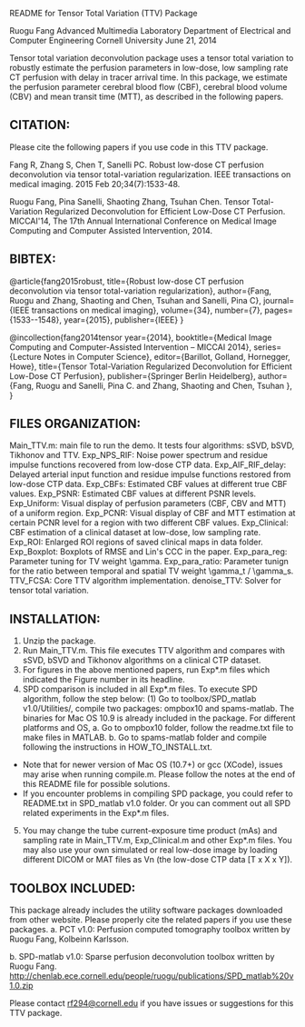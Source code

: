 README for Tensor Total Variation (TTV) Package

Ruogu Fang
Advanced Multimedia Laboratory
Department of Electrical and Computer Engineering
Cornell University
June 21, 2014


Tensor total variation deconvolution package uses a tensor total variation to robustly estimate the perfusion parameters in low-dose, low sampling rate CT perfusion with delay in tracer arrival time. In this package, we estimate the perfusion parameter cerebral blood flow (CBF), cerebral blood volume (CBV) and mean transit time (MTT), as described in the following papers. 


CITATION:
--------------
Please cite the following papers if you use code in this TTV package.

Fang R, Zhang S, Chen T, Sanelli PC. Robust low-dose CT perfusion deconvolution via tensor total-variation regularization. IEEE transactions on medical imaging. 2015 Feb 20;34(7):1533-48.

Ruogu Fang, Pina Sanelli, Shaoting Zhang, Tsuhan Chen.
Tensor Total-Variation Regularized Deconvolution for Efficient Low-Dose CT Perfusion.
MICCAI'14, The 17th Annual International Conference on Medical Image Computing and Computer Assisted Intervention, 2014.


BIBTEX:
-----------------

@article{fang2015robust,
  title={Robust low-dose CT perfusion deconvolution via tensor total-variation regularization},
  author={Fang, Ruogu and Zhang, Shaoting and Chen, Tsuhan and Sanelli, Pina C},
  journal={IEEE transactions on medical imaging},
  volume={34},
  number={7},
  pages={1533--1548},
  year={2015},
  publisher={IEEE}
}

@incollection{fang2014tensor
year={2014},
booktitle={Medical Image Computing and Computer-Assisted Intervention – MICCAI 2014},
series={Lecture Notes in Computer Science},
editor={Barillot, Golland, Hornegger, Howe},
title={Tensor Total-Variation Regularized Deconvolution for Efficient Low-Dose CT Perfusion},
publisher={Springer Berlin Heidelberg},
author={Fang, Ruogu and Sanelli, Pina C. and Zhang, Shaoting and Chen, Tsuhan },
}


FILES ORGANIZATION:
----------------------------------
Main_TTV.m: main file to run the demo. It tests four algorithms: sSVD, bSVD, Tikhonov and TTV. 
Exp_NPS_RIF: Noise power spectrum and residue impulse functions recovered from low-dose CTP data.
Exp_AIF_RIF_delay: Delayed arterial input function and residue impulse functions restored from low-dose CTP data.
Exp_CBFs: Estimated CBF values at different true CBF values.
Exp_PSNR: Estimated CBF values at different PSNR levels.
Exp_Uniform: Visual display of perfusion parameters (CBF, CBV and MTT) of a uniform region.
Exp_PCNR: Visual display of CBF and MTT estimation at certain PCNR level for a region with two different CBF values.
Exp_Clinical: CBF estimation of a clinical dataset at low-dose, low sampling rate.
Exp_ROI: Enlarged ROI regions of saved clinical maps in data folder.
Exp_Boxplot: Boxplots of RMSE and Lin's CCC in the paper.
Exp_para_reg: Parameter tuning for TV weight \gamma.
Exp_para_ratio: Parameter tunign for the ratio between temporal and spatial TV weight \gamma_t / \gamma_s.
TTV_FCSA: Core TTV algorithm implementation.
denoise_TTV: Solver for tensor total variation.


INSTALLATION: 
--------------------------
1.  Unzip the package. 
2.  Run Main_TTV.m. This file executes TTV algorithm and compares with sSVD, bSVD and Tikhonov algorithms on a clinical CTP dataset.
3.  For figures in the above mentioned papers, run Exp*.m files which indicated the Figure number in its headline.
4.  SPD comparison is included in all Exp*.m files. To execute SPD algorithm, follow the step below:
     (1) Go to toolbox/SPD_matlab v1.0/Utilities/, compile two packages: ompbox10 and spams-matlab. The binaries for Mac OS 10.9 is already included in the package. For different platforms and OS, 
   a. Go to ompbox10 folder, follow the readme.txt file to make files in MATLAB.
   b. Go to spams-matlab folder and compile following the instructions in HOW_TO_INSTALL.txt. 
   * Note that for newer version of Mac OS (10.7+) or gcc (XCode), issues may arise when running compile.m. Please follow the notes at the end of this README file for possible solutions.
   * If you encounter problems in compiling SPD package, you could refer to README.txt in SPD_matlab v1.0 folder. Or you can comment out all SPD related experiments in the Exp*.m files.
5. You may change the tube current-exposure time product (mAs) and sampling rate in Main_TTV.m, Exp_Clinical.m and other Exp*.m files. You may also use your own simulated or real low-dose image by loading different DICOM or MAT files as Vn (the low-dose CTP data [T x X x Y]). 


TOOLBOX INCLUDED:
-------------------------------
This package already includes the utility software packages downloaded from other website. Please properly cite the related papers if you use these packages.
a. PCT v1.0:   Perfusion computed tomography toolbox written by Ruogu Fang, Kolbeinn Karlsson.

b. SPD-matlab v1.0:  Sparse perfusion deconvolution toolbox written by Ruogu Fang. http://chenlab.ece.cornell.edu/people/ruogu/publications/SPD_matlab%20v1.0.zip



Please contact rf294@cornell.edu if you have issues or suggestions for this TTV package.
